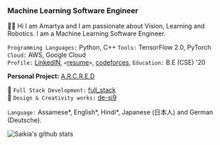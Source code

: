 ### Machine Learning Software Engineer
👋🏻 Hi I am Amartya and I am passionate about Vision, Learning and Robotics. I am a Machine Learning Software Engineer.

`Programming Languages:` Python, C++ 
`Tools:` TensorFlow 2.0, PyTorch 
`Cloud:` AWS, Google Cloud <br />
`Profile:` <a href="https://www.linkedin.com/in/amartyasaikia/">LinkedIN</a>, `<`<a href="https://drive.google.com/file/d/1HKraa0FgyOy4J6GMGtG9GozYR8WlmMoL/view?usp=sharing">resume</a>`>`, <a href="#">codeforces</a>, `Education:` B.E (CSE) '20<br />

<b>Personal Project:</b> <a href="http://www.arcred.space/"> A.R.C.R.E.D </a>

🌌 `Full Stack Development:` <a href="https://github.com/s-ai-kia/full_stack">full_stack</a><br />
🌌 `Design & Creativity works:` <a href="https://github.com/s-ai-kia/de-si9">de-si9</a><br />

`Language:` Assamese*, English*, Hindi*, Japanese (日本人) and German (Deutsche).

![Saikia's github stats](https://github-readme-stats.vercel.app/api?username=s-ai-kia&show_icons=true&theme=dark)
